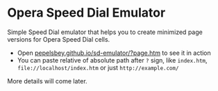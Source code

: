 # Opera Speed Dial Emulator
Simple Speed Dial emulator that helps you to create minimized page versions for Opera Speed Dial cells.

* Open [pepelsbey.github.io/sd-emulator/?page.htm](http://pepelsbey.github.io/sd-emulator/?page.htm) to see it in action
* You can paste relative of absolute path after `?` sign, like `index.htm`, `file://localhost/index.htm` or just `http://example.com/`

More details will come later.
